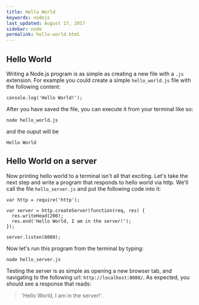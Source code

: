 ```yaml
---
title: Hello World
keywords: nodejs
last_updated: August 17, 2017
sidebar: node
permalink: hello-world.html
---
```


## Hello World

Writing a Node.js program is as simple as creating a new file with a `.js` extension. For example you could create a simple `hello_world.js` file with the following content:

```
console.log('Hello World!');
```

After you have saved the file, you can execute it from your terminal like so:

```
node hello_world.js
```

and the ouput will be

```
Hello World
```

## Hello World on a server

Now printing hello world to a terminal isn't all that exciting. Let's take the next step and write a program that responds to hello world via http. We'll call the file `hello_server.js` and put the following code into it:

```
var http = require('http');

var server = http.createServer(function(req, res) {
  res.writeHead(200);
  res.end('Hello World, I am in the server!');
});

server.listen(8080);
```

Now let's run this program from the terminal by typing:

`node hello_server.js`

Testing the server is as simple as opening a new browser tab, and navigating to the following url: `http://localhost:8080/`. As expected, you should see a response that reads: 

>'Hello World, I am in the server!'.

